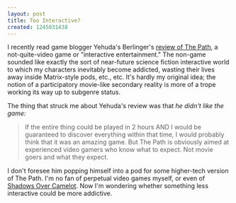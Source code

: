 ```yaml
---
layout: post
title: Too Interactive?
created: 1245031438
---
```

I recently read game blogger Yehuda's Berlinger's [review of The Path](http://jergames.blogspot.com/2009/06/its-game-its-not-game-whatever-its-art.html), a not-quite-video game or "interactive entertainment."  The non-game sounded like exactly the sort of near-future science fiction interactive world to which my characters inevitably become addicted, wasting their lives away inside Matrix-style pods, etc., etc.  It's hardly my original idea; the notion of a participatory movie-like secondary reality is more of a trope working its way up to subgenre status.

The thing that struck me about Yehuda's review was that *he didn't like the game:* <!--break-->

> If the entire thing could be played in 2 hours AND I would be guaranteed to discover everything within that time, I would probably think that it was an amazing game. But The Path is obviously aimed at experienced video gamers who know what to expect. Not movie goers and what they expect.

I don't foresee him popping himself into a pod for some higher-tech version of The Path.  I'm no fan of perpetual video games myself, or even of [Shadows Over Camelot](http://www.daysofwonder.com/shadowsovercamelot/en/).  Now I'm wondering whether something less interactive could be more addictive.
